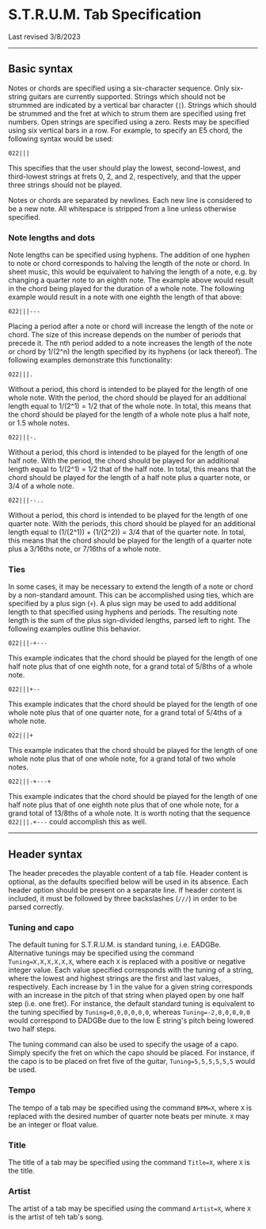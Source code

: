 # S.T.R.U.M. Tab Specification

Last revised 3/8/2023

---

## Basic syntax

Notes or chords are specified using a six-character sequence. Only six-string guitars are currently supported. Strings which should not be strummed are indicated by a vertical bar character (`|`). Strings which should be strummed and the fret at which to strum them are specified using fret numbers. Open strings are specified using a zero. Rests may be specified using six vertical bars in a row. For example, to specify an E5 chord, the following syntax would be used:

`022|||`

This specifies that the user should play the lowest, second-lowest, and third-lowest strings at frets 0, 2, and 2, respectively, and that the upper three strings should not be played.

Notes or chords are separated by newlines. Each new line is considered to be a new note. All whitespace is stripped from a line unless otherwise specified.

### Note lengths and dots

Note lengths can be specified using hyphens. The addition of one hyphen to note or chord corresponds to halving the length of the note or chord. In sheet music, this would be equivalent to halving the length of a note, e.g. by changing a quarter note to an eighth note. The example above would result in the chord being played for the duration of a whole note. The following example would result in a note with one eighth the length of that above:

`022|||---`

Placing a period after a note or chord will increase the length of the note or chord. The size of this increase depends on the number of periods that precede it. The nth period added to a note increases the length of the note or chord by 1/(2^n) the length specified by its hyphens (or lack thereof). The following examples demonstrate this functionality:

`022|||.`

Without a period, this chord is intended to be played for the length of one whole note. With the period, the chord should be played for an additional length equal to 1/(2^1) = 1/2 that of the whole note. In total, this means that the chord should be played for the length of a whole note plus a half note, or 1.5 whole notes.

`022|||-.`

Without a period, this chord is intended to be played for the length of one half note. With the period, the chord should be played for an additional length equal to 1/(2^1) = 1/2 that of the half note. In total, this means that the chord should be played for the length of a half note plus a quarter note, or 3/4 of a whole note.

`022|||--..`

Without a period, this chord is intended to be played for the length of one quarter note. With the periods, this chord should be played for an additional length equal to (1/(2^1)) + (1/(2^2)) = 3/4 that of the quarter note. In total, this means that the chord should be played for the length of a quarter note plus a 3/16ths note, or 7/16ths of a whole note.

### Ties

In some cases, it may be necessary to extend the length of a note or chord by a non-standard amount. This can be accomplished using ties, which are specified by a plus sign (`+`). A plus sign may be used to add additional length to that specified using hyphens and periods. The resulting note length is the sum of the plus sign-divided lengths, parsed left to right. The following examples outline this behavior.

`022|||-+---`

This example indicates that the chord should be played for the length of one half note plus that of one eighth note, for a grand total of 5/8ths of a whole note.

`022|||+--`

This example indicates that the chord should be played for the length of one whole note plus that of one quarter note, for a grand total of 5/4ths of a whole note.

`022|||+`

This example indicates that the chord should be played for the length of one whole note plus that of one whole note, for a grand total of two whole notes.

`022|||-+---+`

This example indicates that the chord should be played for the length of one half note plus that of one eighth note plus that of one whole note, for a grand total of 13/8ths of a whole note. It is worth noting that the sequence `022|||.+---` could accomplish this as well.

---

## Header syntax

The header precedes the playable content of a tab file. Header content is optional, as the defaults specified below will be used in its absence. Each header option should be present on a separate line. If header content is included, it must be followed by three backslashes (`///`) in order to be parsed correctly.

### Tuning and capo

The default tuning for S.T.R.U.M. is standard tuning, i.e. EADGBe. Alternative tunings may be specified using the command `Tuning=X,X,X,X,X,X`, where each `X` is replaced with a positive or negative integer value. Each value specified corresponds with the tuning of a string, where the lowest and highest strings are the first and last values, respectively. Each increase by 1 in the value for a given string corresponds with an increase in the pitch of that string when played open by one half step (i.e. one fret). For instance, the default standard tuning is equivalent to the tuning specified by `Tuning=0,0,0,0,0,0`, whereas `Tuning=-2,0,0,0,0,0` would correspond to DADGBe due to the low E string's pitch being lowered two half steps.

The tuning command can also be used to specify the usage of a capo. Simply specify the fret on which the capo should be placed. For instance, if the capo is to be placed on fret five of the guitar, `Tuning=5,5,5,5,5,5` would be used.

### Tempo

The tempo of a tab may be specified using the command `BPM=X`, where `X` is replaced with the desired number of quarter note beats per minute. `X` may be an integer or float value.

### Title

The title of a tab may be specified using the command `Title=X`, where `X` is the title.

### Artist

The artist of a tab may be specified using the command `Artist=X`, where `X` is the artist of teh tab's song.